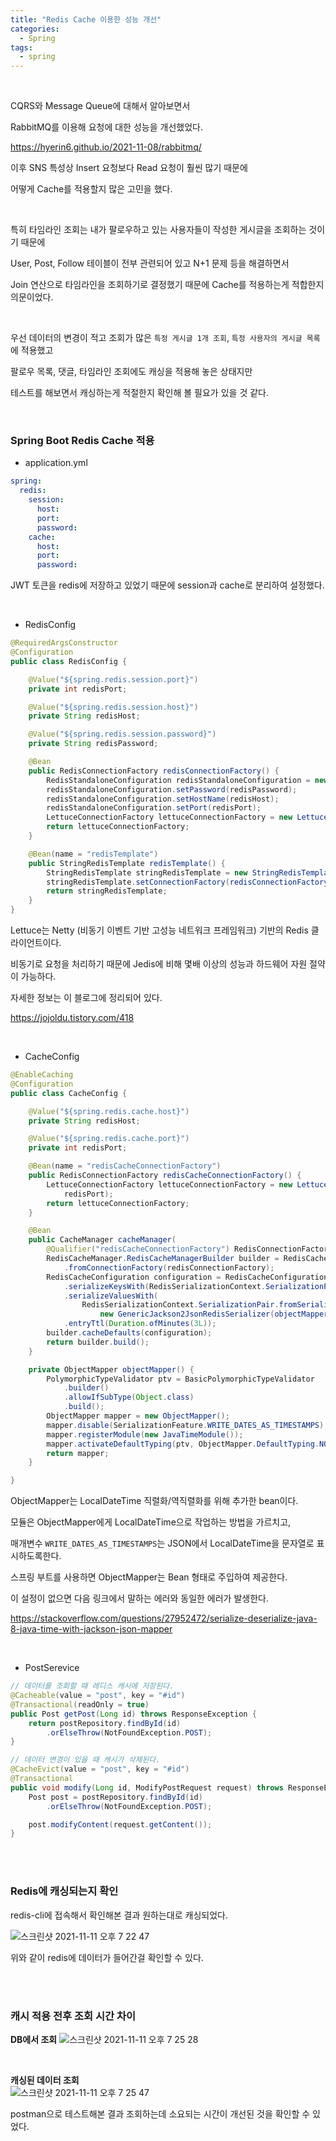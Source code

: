 ```yaml
---   
title: "Redis Cache 이용한 성능 개선"     
categories:
  - Spring 
tags:
  - spring 
---    
```


<br />

CQRS와 Message Queue에 대해서 알아보면서 

RabbitMQ를 이용해 요청에 대한 성능을 개선했었다. 

<https://hyerin6.github.io/2021-11-08/rabbitmq/>

이후 SNS 특성상 Insert 요청보다 Read 요청이 훨씬 많기 때문에 

어떻게 Cache를 적용할지 많은 고민을 했다. 

<br />

특히 타임라인 조회는 내가 팔로우하고 있는 사용자들이 작성한 게시글을 조회하는 것이기 때문에 

User, Post, Follow 테이블이 전부 관련되어 있고 N+1 문제 등을 해결하면서 

Join 연산으로 타임라인을 조회하기로 결정했기 때문에 Cache를 적용하는게 적합한지 의문이었다. 

<br />

우선 데이터의 변경이 적고 조회가 많은 `특정 게시글 1개 조회`, `특정 사용자의 게시글 목록`에 적용했고 

팔로우 목록, 댓글, 타임라인 조회에도 캐싱을 적용해 놓은 상태지만 

테스트를 해보면서 캐싱하는게 적절한지 확인해 볼 필요가 있을 것 같다. 

<br />

### Spring Boot Redis Cache 적용    

* application.yml

```yaml
spring:
  redis:
    session:
      host: 
      port: 
      password: 
    cache:
      host: 
      port: 
      password:
```

JWT 토큰을 redis에 저장하고 있었기 때문에 session과 cache로 분리하여 설정했다. 


<br />


* RedisConfig

```java
@RequiredArgsConstructor
@Configuration
public class RedisConfig {

	@Value("${spring.redis.session.port}")
	private int redisPort;

	@Value("${spring.redis.session.host}")
	private String redisHost;

	@Value("${spring.redis.session.password}")
	private String redisPassword;

	@Bean
	public RedisConnectionFactory redisConnectionFactory() {
		RedisStandaloneConfiguration redisStandaloneConfiguration = new RedisStandaloneConfiguration();
		redisStandaloneConfiguration.setPassword(redisPassword);
		redisStandaloneConfiguration.setHostName(redisHost);
		redisStandaloneConfiguration.setPort(redisPort);
		LettuceConnectionFactory lettuceConnectionFactory = new LettuceConnectionFactory(redisStandaloneConfiguration);
		return lettuceConnectionFactory;
	}

	@Bean(name = "redisTemplate")
	public StringRedisTemplate redisTemplate() {
		StringRedisTemplate stringRedisTemplate = new StringRedisTemplate();
		stringRedisTemplate.setConnectionFactory(redisConnectionFactory());
		return stringRedisTemplate;
	}
}
```



Lettuce는 Netty (비동기 이벤트 기반 고성능 네트워크 프레임워크) 기반의 Redis 클라이언트이다. 

비동기로 요청을 처리하기 때문에 Jedis에 비해 몇배 이상의 성능과 하드웨어 자원 절약이 가능하다. 

자세한 정보는 이 블로그에 정리되어 있다. 

<https://jojoldu.tistory.com/418>

<br />


* CacheConfig
 
```java
@EnableCaching
@Configuration
public class CacheConfig {

	@Value("${spring.redis.cache.host}")
	private String redisHost;

	@Value("${spring.redis.cache.port}")
	private int redisPort;

	@Bean(name = "redisCacheConnectionFactory")
	public RedisConnectionFactory redisCacheConnectionFactory() {
		LettuceConnectionFactory lettuceConnectionFactory = new LettuceConnectionFactory(redisHost,
			redisPort);
		return lettuceConnectionFactory;
	}

	@Bean
	public CacheManager cacheManager(
		@Qualifier("redisCacheConnectionFactory") RedisConnectionFactory redisConnectionFactory) {
		RedisCacheManager.RedisCacheManagerBuilder builder = RedisCacheManager.RedisCacheManagerBuilder
			.fromConnectionFactory(redisConnectionFactory);
		RedisCacheConfiguration configuration = RedisCacheConfiguration.defaultCacheConfig()
			.serializeKeysWith(RedisSerializationContext.SerializationPair.fromSerializer(new StringRedisSerializer()))
			.serializeValuesWith(
				RedisSerializationContext.SerializationPair.fromSerializer(
					new GenericJackson2JsonRedisSerializer(objectMapper())))
			.entryTtl(Duration.ofMinutes(3L));
		builder.cacheDefaults(configuration);
		return builder.build();
	}

	private ObjectMapper objectMapper() {
		PolymorphicTypeValidator ptv = BasicPolymorphicTypeValidator
			.builder()
			.allowIfSubType(Object.class)
			.build();
		ObjectMapper mapper = new ObjectMapper();
		mapper.disable(SerializationFeature.WRITE_DATES_AS_TIMESTAMPS);
		mapper.registerModule(new JavaTimeModule());
		mapper.activateDefaultTyping(ptv, ObjectMapper.DefaultTyping.NON_FINAL);
		return mapper;
	}

}
```


ObjectMapper는 LocalDateTime 직렬화/역직렬화를 위해 추가한 bean이다. 

모듈은 ObjectMapper에게 LocalDateTime으로 작업하는 방법을 가르치고, 

매개변수 `WRITE_DATES_AS_TIMESTAMPS`는 JSON에서 LocalDateTime을 문자열로 표시하도록한다. 

스프링 부트를 사용하면 ObjectMapper는 Bean 형태로 주입하여 제공한다. 

이 설정이 없으면 다음 링크에서 말하는 에러와 동일한 에러가 발생한다.   

<https://stackoverflow.com/questions/27952472/serialize-deserialize-java-8-java-time-with-jackson-json-mapper>



<br />


* PostSerevice 

```java
// 데이터를 조회할 때 레디스 캐시에 저장된다. 
@Cacheable(value = "post", key = "#id")
@Transactional(readOnly = true)
public Post getPost(Long id) throws ResponseException {
	return postRepository.findById(id)
		.orElseThrow(NotFoundException.POST);
}

// 데이터 변경이 있을 때 캐시가 삭제된다.
@CacheEvict(value = "post", key = "#id")
@Transactional
public void modify(Long id, ModifyPostRequest request) throws ResponseException {
	Post post = postRepository.findById(id)
		.orElseThrow(NotFoundException.POST);

	post.modifyContent(request.getContent());
}
```


<br />
<br />

### Redis에 캐싱되는지 확인 

redis-cli에 접속해서 확인해본 결과 원하는대로 캐싱되었다. 

![스크린샷 2021-11-11 오후 7 22 47](https://user-images.githubusercontent.com/33855307/141317412-c51aa74a-98c4-450e-80d6-d25ba791e39a.png)

위와 같이 redis에 데이터가 들어간걸 확인할 수 있다. 

<br />
<br />

### 캐시 적용 전후 조회 시간 차이 

**DB에서 조회** 
![스크린샷 2021-11-11 오후 7 25 28](https://user-images.githubusercontent.com/33855307/141317840-f1a1a5c2-b6ca-4de8-8cd1-37575b28cd0f.png)


<br />  


**캐싱된 데이터 조회**  
![스크린샷 2021-11-11 오후 7 25 47](https://user-images.githubusercontent.com/33855307/141317831-04f4fedd-4f1c-4181-abb7-bd16f68ac9b1.png)




postman으로 테스트해본 결과 조회하는데 소요되는 시간이 개선된 것을 확인할 수 있었다. 



<br />

